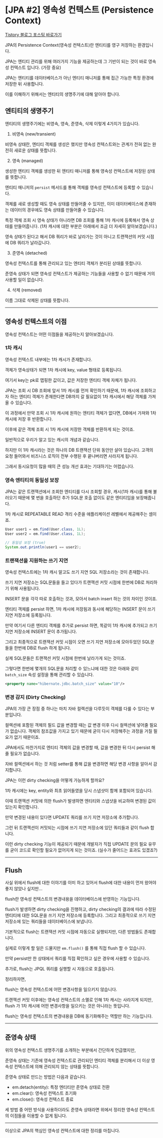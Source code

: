 # [JPA #2] 영속성 컨텍스트 (Persistence Context)

[Tistory 블로그 포스팅 바로가기](https://seunghyunson.tistory.com/30)

JPA의 Persistence Context(영속성 컨텍스트)란 엔티티를 영구 저장하는 환경입니다.

JPA는 엔티티 관리를 위해 여러가지 기능을 제공하는데 그 기반이 되는 것이 바로 영속성 컨텍스트 입니다. (가장 중요)

JPA는 엔티티를 데이터베이스가 아닌 엔티티 매니저를 통해 접근 가능한 특정 환경에 저장한 뒤 사용합니다.

이를 이해하기 위해서는 엔티티의 생명주기에 대해 알아야 합니다.

## 엔티티의 생명주기

엔티티의 생명주기에는 비영속, 영속, 준영속, 삭제 이렇게 4가지가 있습니다.

1. 비영속 (new/transient)

비영속 상태란, 엔티티 객체를 생성은 했지만 영속성 컨텍스트와는 관계가 전혀 없는 완전히 새로운 상태를 뜻합니다.

2. 영속 (managed)

생성한 엔티티 객체를 생성한 뒤 엔티티 매니저를 통해 영속성 컨텍스트에 저장된 상태를 뜻합니다.

엔티티 매니저의 `persist` 메서드를 통해 객체를 영속성 컨텍스트에 등록할 수 있습니다.

객체를 새로 생성할 때도 영속 상태를 만들어줄 수 있지만, 이미 데이터베이스에 존재하는 데이터의 경우에도 영속 상태를 만들어줄 수 있습니다.

특정 객체 조회 시 영속 상태가 아니라면 DB 조회를 통해 1차 캐시에 등록해서 영속 상태를 만들어줍니다. (1차 캐시에 대한 부분은 아래에서 조금 더 자세히 알아보겠습니다.)

영속 상태가 된다고 해서 DB 쿼리가 바로 날라가는 것이 아니고 트랜잭션의 커밋 시점에 DB 쿼리가 날라갑니다.

3. 준영속 (detached)

영속성 컨텍스트를 통해 관리되고 있는 엔티티 객체가 분리된 상태를 뜻합니다.

준영속 상태가 되면 영속성 컨텍스트가 제공하는 기능들을 사용할 수 없기 때문에 거의 사용할 일이 없습니다.

4. 삭제 (removed)

이름 그대로 삭제된 상태를 뜻합니다.

---

## 영속성 컨텍스트의 이점

영속성 컨텍스트는 어떤 이점들을 제공하는지 알아보겠습니다.

### 1차 캐시

영속성 컨텍스트 내부에는 1차 캐시가 존재합니다.

객체가 영속상태가 되면 1차 캐시에 key, value 형태로 등록됩니다.

여기서 key는 pk로 맵핑한 값이고, 값은 저장한 엔티티 객체 자체가 됩니다.

JPA는 조회 시 DB 조회에 앞서 1차 캐시를 먼저 확인하기 때문에, 1차 캐시에 조회하고자 하는 엔티티 객체가 존재한다면 DB까지 갈 필요없이 1차 캐시에서 해당 객체를 가져올 수 있습니다.

이 과정에서 만약 조회 시 1차 캐시에 원하는 엔티티 객체가 없다면, DB에서 가져와 1차 캐시에 저장 후 반환합니다.

이후에 같은 객체 조회 시 1차 캐시에 저장한 객체를 반환하게 되는 것이죠.

일반적으로 우리가 알고 있는 캐시의 개념과 같습니다.

하지만 이 1차 캐시라는 것은 하나의 DB 트랜잭션 단위 동안만 살아 있습니다. 고객의 요청 들어와서 비즈니스 로직이 전부 수행된 후 끝나버리면 사라지게 됩니다.

그래서 동시요청이 많을 때의 큰 성능 개선 효과는 기대하기는 어렵습니다.

### 영속 엔티티의 동일성 보장

JPA는 같은 트랜잭션에서 조회한 엔티티를 다시 조회할 경우, 캐시(1차 캐시)를 통해 불러오기 때문에 몇 번을 호출하던 추가 SQL문 호출 없이도 같은 엔티티임을 보장해줍니다.

1차 캐시로 REPEATABLE READ 격리 수준을 애플리케이션 레벨에서 제공해주는 셈이죠.

```java
User user1 = em.find(User.class, 1L);
User user2 = em.find(User.class, 1L);

// 동일성 보장 (true)
System.out.println(user1 == user2);
```

### 트랜잭션을 지원하는 쓰기 지연

영속성 컨텍스트에는 1차 캐시 말고도 쓰기 지연 SQL 저장소라는 것이 존재합니다.

쓰기 지연 저장소는 SQL문들을 들고 있다가 트랜잭션 커밋 시점에 한번에 DB로 처리하기 위해 사용됩니다.

INSERT 문을 각각 따로 호출하는 것과, 모아서 batch insert 하는 것의 차이인 것이죠.

엔티티 객체를 persist 하면, 1차 캐시에 저장됨과 동시에 해당하는 INSERT 문이 쓰기 지연 저장소에 등록됩니다.

만약 여기서 다른 엔티티 객체를 추가로 persist 하면, 똑같이 1차 캐시에 추가되고 쓰기 지연 저장소에 INSERT 문이 추가됩니다.

그리고 최종적으로 트랜잭션 커밋 시점이 오면 쓰기 지연 저장소에 모아두었던 SQL문들을 한번에 DB로 flush 하게 됩니다.

실제 SQL문들은 트랜잭션 커밋 시점에 한번에 날라가게 되는 것이죠.

그렇다면 한번에 몇개의 SQL문을 처리할 수 있느냐에 대한 것은 아래와 같이 `batch_size` 속성 설정을 통해 관리할 수 있습니다.

```xml
<property name="hibernate.jdbc.batch_size" value="10"/>
```

### 변경 감지 (Dirty Checking)

JPA의 가장 큰 장점 중 하나는 마치 자바 컬렉션을 다루듯이 객체를 다룰 수 있다는 부분입니다.

컬렉션에 포함된 객체의 필드 값을 변경할 때는 값 변경 이후 다시 컬렉션에 넣어줄 필요가 없습니다. 객체의 참조값을 가지고 있기 때문에 굳이 다시 저장해주는 과정을 거칠 필요가 없기 때문이죠.

JPA에서도 마찬가지로 엔티티 객체의 값을 변경할 때, 값을 변경한 뒤 다시 persist 해줄 필요가 없습니다.

자바 컬렉션에서 하는 것 처럼 setter를 통해 값을 변경하면 해당 변경 사항을 알아서 감지합니다.

JPA는 이런 dirty checking을 어떻게 가능하게 할까요?

1차 캐시에는 key, entity와 최초 읽어들였을 당시 스냅샷이 함께 포함되어 있습니다.

이때 트랜잭션 커밋에 의한 flush가 발생하면 엔티티와 스냅샷을 비교하여 변경된 값이 있는지 확인합니다.

만약 변경된 내용이 있다면 UPDATE 쿼리를 쓰기 지연 저장소에 추가합니다.

그런 뒤 트랜잭션이 커밋되는 시점에 쓰기 지연 저장소에 있던 쿼리들과 같이 flush 합니다.

이런 dirty checking 기능이 제공되기 때문에 개발자가 직접 UPDATE 문의 필요 유무를 굳이 코드로 확인할 필요가 없어지게 되는 것이죠. (실수가 줄어드는 효과도 있겠죠?)

---

## Flush

사실 위에서 flush에 대한 이야기를 이미 하고 있어서 flush에 대한 내용이 먼저 왔어야 좋지 않았나 싶지만...

flush란 영속성 컨텍스트의 변경내용을 데이터베이스에 반영하는 기능입니다.

flush가 발생하면 dirty checking을 진행하고, dirty checking의 결과에 따라 수정된 엔티티에 대한 SQL문을 쓰기 지연 저장소에 등록합니다. 그리고 최종적으로 쓰기 지연 저장소에 있는 쿼리들을 데이터베이스에 보냅니다.

기본적으로 flush는 트랜잭션 커밋 시점에 자동으로 실행되지만, 다른 방법들도 존재합니다.

실제로 이렇게 할 일은 드물지만 `em.flush()` 를 통해 직접 flush 할 수 있습니다.

만약 persist만 한 상태에서 쿼리를 직접 확인하고 싶은 경우에 사용할 수 있습니다.

추가로, flush는 JPQL 쿼리를 실행할 시 자동으로 호출됩니다.

정리하자면,

flush는 영속성 컨텍스트에 어떤 변경사항을 일으키지 않습니다.

트랜잭션 커밋 이후에는 영속성 컨텍스트의 소멸로 인해 1차 캐시는 사라지게 되지만, flush 가 1차 캐시에 어떤 변경사항을 일으키는 것은 아니라는 뜻입니다.

flush는 영속성 컨텍스트의 변경내용을 DB에 동기화해주는 역할만 하는 기능입니다.

---

## 준영속 상태

위의 영속성 컨텍스트 생명주기를 소개하는 부분에서 간단하게 언급했지만,

준영속 상태는 기존에 영속성 컨텍스트로 관리되던 엔티티 객체를 분리해서 더 이상 영속성 컨텍스트에 의해 관리되지 않는 상태를 뜻합니다.

준영속 상태로 만드는 방법은 다음과 같습니다.

- em.detach(entity): 특정 엔티티만 준영속 상태로 전환
- em.clear(): 영속성 컨텍스트 초기화
- em.close(): 영속성 컨텍스트 종료

세 방법 중 어떤 방식을 사용하더라도 준영속 상태라면 위에서 정리한 영속성 컨텍스트의 이점들을 이용할 수 없게 됩니다.

---

이상으로 JPA의 핵심인 영속성 컨텍스트에 대한 정리를 마칩니다.
